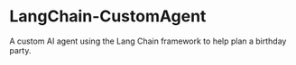 # LangChain-CustomAgent
A custom AI agent using the Lang Chain framework to help plan a birthday party.
